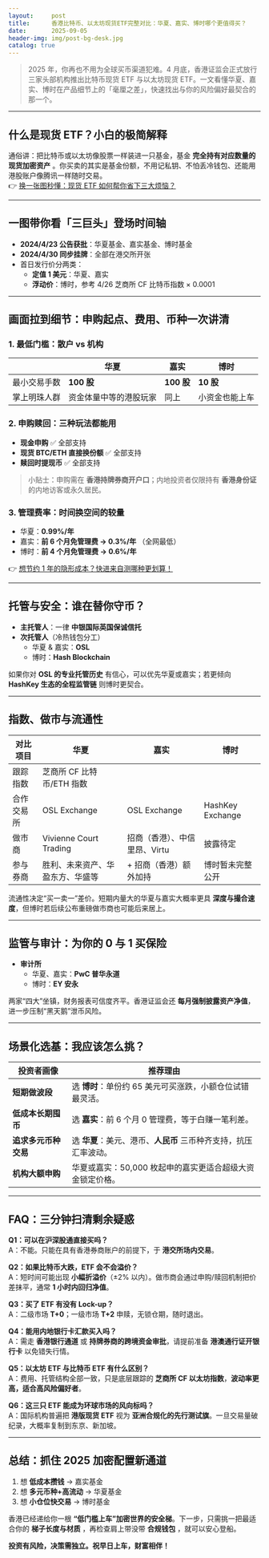 ```yaml
---
layout:     post
title:      香港比特币、以太坊现货ETF完整对比：华夏、嘉实、博时哪个更值得买？
date:       2025-09-05
header-img: img/post-bg-desk.jpg
catalog: true
---
```


> 2025 年，你再也不用为全球买币渠道犯难。4 月底，香港证监会正式放行三家头部机构推出比特币现货 ETF 与以太坊现货 ETF。一文看懂华夏、嘉实、博时在产品细节上的「毫厘之差」，快速找出与你的风险偏好最契合的那一个。

---

## 什么是现货 ETF？小白的极简解释

通俗讲：把比特币或以太坊像股票一样装进一只基金，基金 **完全持有对应数量的现货加密资产** 。你买卖的其实是基金份额，不用记私钥、不怕丢冷钱包、还能用港股账户像腾讯一样随时交易。  
👉 [换一张图秒懂：现货 ETF 如何帮你省下三大烦恼？](https://okxdog.com/)

---

## 一图带你看「三巨头」登场时间轴

- **2024/4/23 公告获批**：华夏基金、嘉实基金、博时基金  
- **2024/4/30 同步挂牌**：全部在港交所开张  
- 首日发行价分两类：  
  - **定值 1 美元**：华夏、嘉实  
  - **浮动价**：博时，参考 4/26 芝商所 CF 比特币指数 × 0.0001

---

## 画面拉到细节：申购起点、费用、币种一次讲清

### 1. 最低门槛：散户 vs 机构
| | 华夏 | 嘉实 | 博时 |
|---|---|---|---|
| 最小交易手数 | **100 股** | **100 股** | **10 股** |
| 掌上明珠人群 | 资金体量中等的港股玩家 | 同上 | 小资金也能上车 |

### 2. 申购赎回：三种玩法都能用
- **现金申购** ✅ 全部支持  
- **现货 BTC/ETH 直接换份额** ✅ 全部支持  
- **赎回时提现币** ✅ 全部支持  

> 小贴士：申购需在 **香港持牌券商开户口**；内地投资者仅限持有 **香港身份证** 的内地访客或永久居民。

### 3. 管理费率：时间换空间的较量
- 华夏：**0.99%/年** 
- 嘉实：**前 6 个月免管理费 → 0.3%/年** （全网最低）  
- 博时：**前 4 个月免管理费 → 0.6%/年**

👉 [想节约 1 年的隐形成本？快进来自测哪种更划算！](https://okxdog.com/)

---

## 托管与安全：谁在替你守币？

- **主托管人**：一律 **中银国际英国保诚信托**  
- **次托管人**（冷热钱包分工）  
  - 华夏 & 嘉实：**OSL**  
  - 博时：**Hash Blockchain**  

如果你对 **OSL 的专业托管历史** 有信心，可以优先华夏或嘉实；若更倾向 **HashKey 生态的全程监管链** 则博时更契合。

---

## 指数、做市与流通性

| 对比项目 | 华夏 | 嘉实 | 博时 |
|---|---|---|---|
| 跟踪指数 | 芝商所 CF 比特币/ETH 指数 |
| 合作交易所 | OSL Exchange | OSL Exchange | HashKey Exchange |
| 做市商 | Vivienne Court Trading | 招商（香港）、中信里昂、Virtu | 披露待定 |
| 参与券商 | 胜利、未来资产、华盈东方、华盛等 | + 招商（香港）额外加持 | 博时暂未完整公开 |

流通性决定“买一卖一”差价。短期内量大的华夏与嘉实大概率更具 **深度与撮合速度**，但博时若后续公布重磅做市商也可能后来居上。

---

## 监管与审计：为你的 0 与 1 买保险

- **审计所**  
  - 华夏、嘉实：**PwC 普华永道**  
  - 博时：**EY 安永**  

两家“四大”坐镇，财务报表可信度齐平。香港证监会还 **每月强制披露资产净值**，进一步压制“黑天鹅”泄币风险。

---

## 场景化选基：我应该怎么挑？

| 投资者画像 | 推荐理由 |
|---|---|
| **短期做波段** | 选 **博时**：单份约 65 美元可买涨跌，小额仓位试错最灵活。 |
| **低成本长期囤币** | 选 **嘉实**：前 6 个月 0 管理费，等于白赚一笔利差。 |
| **追求多元币种交易** | 选 **华夏**：美元、港币、**人民币** 三币种齐支持，抗压汇率波动。 |
| **机构大额申购** | 华夏或嘉实：50,000 枚起申的嘉实更适合超级大资金锁定价格。 |

---

## FAQ：三分钟扫清剩余疑惑

**Q1：可以在沪深股通直接买吗？**  
A：不能。只能在具有香港券商账户的前提下，于 **港交所场内交易**。

**Q2：如果比特币大跌，ETF 会不会溢价？**  
A：短时间可能出现 **小幅折溢价**（±2% 以内）。做市商会通过申购/赎回机制把价差抹平，通常 **1 小时内回归净值**。

**Q3：买了 ETF 有没有 Lock-up？**  
A：二级市场 **T+0**；一级市场 **T+2** 申赎，无锁仓期，随时退出。

**Q4：能用内地银行卡汇款买入吗？**  
A：需走 **香港银行通道** 或 **持牌券商的跨境资金审批**，请提前准备 **港澳通行证开银行卡** 以免错失行情。

**Q5：以太坊 ETF 与比特币 ETF 有什么区别？**  
A：费用、托管结构全部一致，只是底层跟踪的 **芝商所 CF 以太坊指数**，**波动率更高，适合高风险偏好者**。

**Q6：这三只 ETF 能成为环球市场的风向标吗？**  
A：国际机构普遍把 **港版现货 ETF** 视为 **亚洲合规化的先行测试旗**。一旦交易量破纪录，大概率复制到东京、新加坡。

---

## 总结：抓住 2025 加密配置新通道

1. 想 **低成本攒钱** → 嘉实基金  
2. 想 **多元币种+高流动** → 华夏基金  
3. 想 **小仓位快交易** → 博时基金  

香港已经递给你一根 **“低门槛上车”加密世界的安全梯**。下一步，只需挑一把最适合你的 **梯子长度与材质** ，再检查肩上带没带 **合规钱包** ，就可以安心登船。

**投资有风险，决策需独立。祝早日上车，财富相伴！**